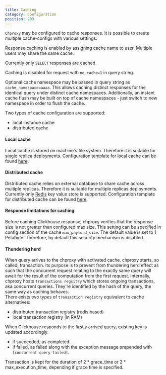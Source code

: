 ```yaml
---
title: Caching
category: Configuration
position: 203
---
```


`Chproxy` may be configured to cache responses. It is possible to create multiple
cache-configs with various settings.

Response caching is enabled by assigning cache name to user. Multiple users may share the same cache.

Currently only `SELECT` responses are cached.

Caching is disabled for request with `no_cache=1` in query string.

Optional cache namespace may be passed in query string as `cache_namespace=aaaa`. This allows caching
distinct responses for the identical query under distinct cache namespaces. Additionally,
an instant cache flush may be built on top of cache namespaces - just switch to new namespace in order
to flush the cache.

Two types of cache configuration are supported:
- local instance cache 
- distributed cache

#### Local cache
Local cache is stored on machine's file system. Therefore it is suitable for single replica deployments.
Configuration template for local cache can be found [here](https://github.com/ContentSquare/chproxy/blob/master/config/#file_system_cache_config).

#### Distributed cache
Distributed cache relies on external database to share cache across multiple replicas. Therefore it is suitable for 
multiple replicas deployments. Currently only [Redis](https://redis.io/) key value store is supported. 
Configuration template for distributed cache can be found [here](https://github.com/ContentSquare/chproxy/blob/master/config/#distributed_cache_config).

#### Response limitations for caching
Before caching Clickhouse response, chproxy verifies that the response size 
is not greater than configured max size. This setting can be specified in config section of the cache `max_payload_size`. The default value
is set to 1 Petabyte. Therefore, by default this security mechanism is disabled.

#### Thundering herd
When query arrives to the chproxy with activated cache, chproxy starts, so called, transaction. Its purpose is to prevent from thundering herd effect as such 
that the concurrent request relating to the exactly same query will await for the result of the computation from the first request.
Internally, chproxy hosts `transactions regsitry` which stores ongoing transactions, aka concurrent queries. They're identified by the hash of the query, the same way as caching behaves.  
There exists two types of `transaction registry` equivalent to cache alternatives:
- distributed transaction registry (redis based)
- local transaction registry (in RAM)

When Clickhouse responds to the firstly arrived query, existing key is updated accordingly:
- if succeeded, as completed
- if failed, as failed along with the exception message prepended with `[concurrent query failed]`.

Transaction is kept for the duration of 2 * grace_time or 2 * max_execution_time, depending if grace time is specified.